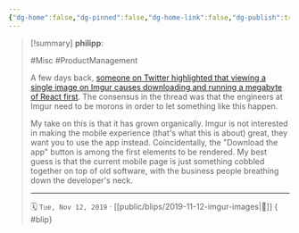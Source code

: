 ```yaml
---
{"dg-home":false,"dg-pinned":false,"dg-home-link":false,"dg-publish":true,"tags":["dgblip"],"created-date":"2019-11-12T00:00:00","disabled rules":["yaml-title","yaml-title-alias","file-name-heading"],"title":"philipp @ 2019-11-12","dg-permalink":"2019/11/12/imgur-images/","updated-date":"2025-05-01T10:04:04","dg-path":"blips/2019-11-12-imgur-images.md","permalink":"/2019/11/12/imgur-images/","dgPassFrontmatter":true}
---
```


> [!summary] **philipp**:
>
> #Misc #ProductManagement
>
> A few days back, [someone on Twitter highlighted that viewing a single image on
> Imgur causes downloading and running a megabyte of React
> first](https://twitter.com/csswizardry/status/1185604806901207045). The
> consensus in the thread was that the engineers at Imgur need to be morons in
> order to let something like this happen.
>
> My take on this is that it has grown organically. Imgur is not interested in
> making the mobile experience (that's what this is about) great, they want you to
> use the app instead. Coincidentally, the "Download the app" button is among the
> first elements to be rendered. My best guess is that the current mobile page is
> just something cobbled together on top of old software, with the business people
> breathing down the developer's neck.
> - - -
>
> 🗓️ `Tue, Nov 12, 2019` · [[public/blips/2019-11-12-imgur-images\|🔗]]
{ #blip}

